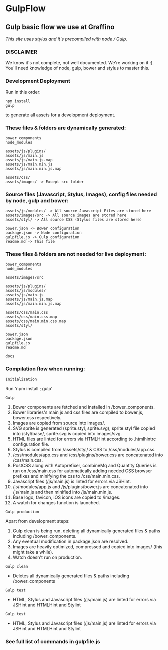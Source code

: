 # GulpFlow
## Gulp basic flow we use at Graffino ##
*This site uses stylus and it's precompiled with node / Gulp.*

### DISCLAIMER ###
We know it's not complete, not well documented. We're working on it :). You'll need knowledge of node, gulp, bower and stylus to master this.

### Development Deployment ###

Run in this order:
```
npm install
gulp
```

to generate all assets for a development deployment.


### These files & folders are dynamically generated: ###

```
bower_components
node_modules

assets/js/plugins/
assets/js/main.js
assets/js/main.js.map
assets/js/main.min.js
assets/js/main.min.js.map

assets/css/
assets/images/ -> Except src folder

```

### Source files (Javascript, Stylus, Images), config files needed by node, gulp and bower: ###

```
assets/js/modules/ -> All source Javascript Files are stored here
assets/images/src -> All source images are stored here
assets/styl/ -> All source CSS (Stylus files are stored here)

bower.json -> Bower configuration
package.json -> Node configuration
gulpfile.js -> Gulp configuration
readme.md -> This file

```

### These files & folders are not needed for live deployment:

```
bower_components
node_modules

assets/images/src

assets/js/plugins/
assets/js/modules/
assets/js/main.js
assets/js/main.js.map
assets/js/main.min.js.map

assets/css/main.css
assets/css/main.css.map
assets/css/main.min.css.map
assets/styl/

bower.json
package.json
gulpfile.js
readme.md

docs

```

### Compilation flow when running: ###

```
Initialization
```
Run 'npm install ; gulp'

```
Gulp
```

1. Bower components are fetched and installed in /bower_components.
2. Bower libraries's main js and css files are compiled to bower.js, bower.css respectively.
3. Images are copied from source into images/.
4. SVG sprite is generated (sprite.styl, sprite.svg), sprite.styl file copied into /styl/base/, sprite.svg is copied into images/svg.
5. HTML files are linted for errors via HTMLHint according to .htmlhintrc configuration file.
6. Stylus is compiled from /assets/styl/ & CSS to /css/modules/app.css.
7. /css/modules/app.css and /css/plugins/bower.css are concatenated into /css/main.css.
8. PostCSS along with Autoprefixer, combineMq and Quantity Queries is run on /css/main.css for automatically adding needed CSS browser prefixes and minifying the css to /css/main.min.css.
9. Javascript files (/js/main.js) is linted for errors via JSHint.
10. /js/modules/app.js and /js/plugins/bower.js are concatenated into /js/main.js and then minified into /js/main.min.js.
14. Base logo, favicon, iOS icons are copied to /images.
15. A watch for changes function is launched.

```
Gulp production
```

Apart from development steps:

1. Gulp clean is being run, deleting all dynamically generated files & paths including /bower_components.
2. Any eventual modification in package.json are resolved.
3. Images are heavily optimized, compressed and copied into images/ (this might take a while).
4. Watch doesn't run on production.


```
Gulp clean
```
* Deletes all dynamically generated files & paths including /bower_components


```
Gulp test
```
* HTML, Stylus and Javascript files (/js/main.js) are linted for errors via JSHint and HTMLHint and Stylint

```
Gulp test
```
* HTML, Stylus and Javascript files (/js/main.js) are linted for errors via JSHint and HTMLHint and Stylint


### See full list of commands in gulpfile.js ###
